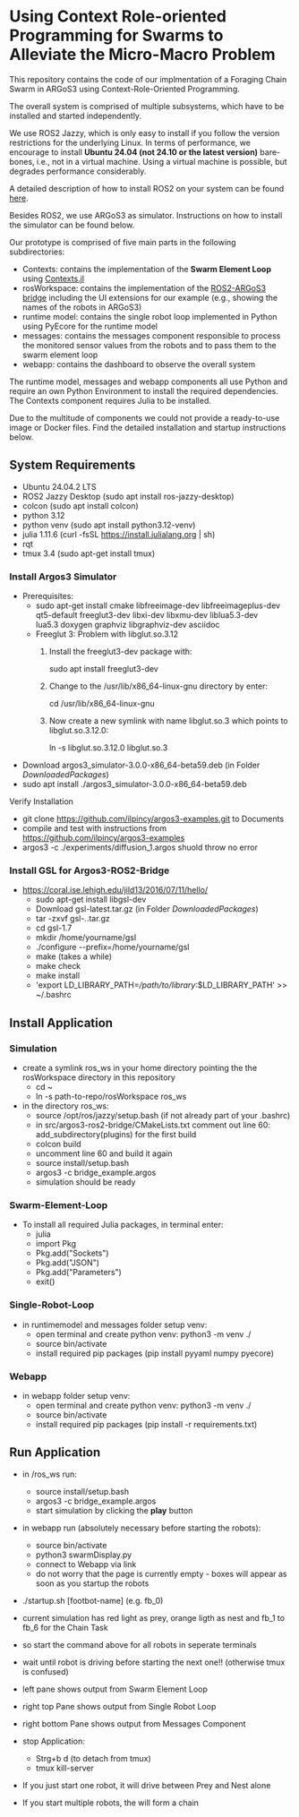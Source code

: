 # Using Context Role-oriented Programming for Swarms to Alleviate the Micro-Macro Problem

This repository contains the code of our implmentation of a Foraging Chain Swarm in ARGoS3 using Context-Role-Oriented Programming.

The overall system is comprised of multiple subsystems, which have to be installed and started independently. 

We use ROS2 Jazzy, which is only easy to install if you follow the version restrictions for the underlying Linux. 
In terms of performance, we encourage to install <b>Ubuntu 24.04 (not 24.10 or the latest version)</b> bare-bones, i.e., not in a virtual machine.
Using a virtual machine is possible, but degrades performance considerably.

A detailed description of how to install ROS2 on your system can be found [here](https://docs.ros.org/en/jazzy/Installation.html).

Besides ROS2, we use ARGoS3 as simulator. Instructions on how to install the simulator can be found below.

Our prototype is comprised of five main parts in the following subdirectories:

- Contexts: contains the implementation of the <b>Swarm Element Loop</b> using [Contexts.jl](https://github.com/cgutsche/Contexts.jl)
- rosWorkspace: contains the implementation of the [ROS2-ARGoS3 bridge](https://github.com/einstein07/collective-decision-making-argos-ros2) including the UI extensions for our example (e.g., showing the names of the robots in ARGoS3)
- runtime model: contains the single robot loop implemented in Python using PyEcore for the runtime model
- messages: contains the messages component responsible to process the monitored sensor values from the robots and to pass them to the swarm element loop
- webapp: contains the dashboard to observe the overall system

The runtime model, messages and webapp components all use Python and require an own Python Environment to install the required dependencies.
The Contexts component requires Julia to be installed.

Due to the multitude of components we could not provide a ready-to-use image or Docker files. Find the detailed installation and startup instructions below.

## System Requirements

- Ubuntu 24.04.2 LTS
- ROS2 Jazzy Desktop (sudo apt install ros-jazzy-desktop)
- colcon (sudo apt install colcon)
- python 3.12
- python venv (sudo apt install python3.12-venv)
- julia 1.11.6 (curl -fsSL https://install.julialang.org | sh)
- rqt
- tmux 3.4 (sudo apt-get install tmux)

### Install Argos3 Simulator
- Prerequisites:
  - sudo apt-get install cmake libfreeimage-dev libfreeimageplus-dev \
  qt5-default freeglut3-dev libxi-dev libxmu-dev liblua5.3-dev \
  lua5.3 doxygen graphviz libgraphviz-dev asciidoc 
  - Freeglut 3: Problem with libglut.so.3.12
    1. Install the freeglut3-dev package with:
       
       sudo apt install freeglut3-dev
    2. Change to the /usr/lib/x86_64-linux-gnu directory by enter: 

       cd /usr/lib/x86_64-linux-gnu
    3. Now create a new symlink with name libglut.so.3 which points to libglut.so.3.12.0:
       
       ln -s libglut.so.3.12.0 libglut.so.3
- Download argos3_simulator-3.0.0-x86_64-beta59.deb (in Folder *DownloadedPackages*)
- sudo apt install ./argos3_simulator-3.0.0-x86_64-beta59.deb

Verify Installation
- git clone https://github.com/ilpincy/argos3-examples.git to Documents
- compile and test with instructions from https://github.com/ilpincy/argos3-examples
- argos3 -c ./experiments/diffusion_1.argos shuold throw no error

### Install GSL for Argos3-ROS2-Bridge
- https://coral.ise.lehigh.edu/jild13/2016/07/11/hello/
    - sudo apt-get install libgsl-dev
    - Download gsl-latest.tar.gz (in Folder *DownloadedPackages*)
    - tar -zxvf gsl-*.*.tar.gz
    - cd gsl-1.7
    - mkdir /home/yourname/gsl
    - ./configure --prefix=/home/yourname/gsl
    - make (takes a while)
    - make check
    - make install
    - 'export LD_LIBRARY_PATH=*/path/to/library*:$LD_LIBRARY_PATH' >> ~/.bashrc 

## Install Application

### Simulation
- create a symlink ros_ws in your home directory pointing the the rosWorkspace directory in this repository
  - cd ~
  - ln -s path-to-repo/rosWorkspace ros_ws
- in the directory ros_ws:
    - source /opt/ros/jazzy/setup.bash (if not already part of your .bashrc)
    - in src/argos3-ros2-bridge/CMakeLists.txt comment out line 60: add_subdirectory(plugins) for the first build
    - colcon build 
    - uncomment line 60 and build it again
    - source install/setup.bash
    - argos3 -c bridge_example.argos
    - simulation should be ready

### Swarm-Element-Loop
- To install all required Julia packages, in terminal enter:
    - julia
    - import Pkg 
    - Pkg.add("Sockets")
    - Pkg.add("JSON")
    - Pkg.add("Parameters")
    - exit()

### Single-Robot-Loop
- in runtimemodel and messages folder setup venv:
    - open terminal and create python venv: python3 -m venv ./
    - source bin/activate
    - install required pip packages (pip install pyyaml numpy pyecore)

### Webapp
- in webapp folder setup venv:
    - open terminal and create python venv: python3 -m venv ./
    - source bin/activate
    - install required pip packages (pip install -r requirements.txt)
 
## Run Application
- in /ros_ws run: 
    - source install/setup.bash
    - argos3 -c bridge_example.argos
    - start simulation by clicking the **play** button
- in webapp run (absolutely necessary before starting the robots):
    - source bin/activate
    - python3 swarmDisplay.py
    - connect to Webapp via link
    - do not worry that the page is currently empty - boxes will appear as soon as you startup the robots

- ./startup.sh [footbot-name] (e.g. fb_0)
- current simulation has red light as prey, orange ligth as nest and fb_1 to fb_6 for the Chain Task
- so start the command above for all robots in seperate terminals 
- wait until robot is driving before starting the next one!! (otherwise tmux is confused) 
- left pane shows output from Swarm Element Loop
- right top Pane shows output from Single Robot Loop
- right bottom Pane shows output from Messages Component

- stop Application:
    - Strg+b d  (to detach from tmux)
    - tmux kill-server

- If you just start one robot, it will drive between Prey and Nest alone
- If you start multiple robots, the will form a chain
